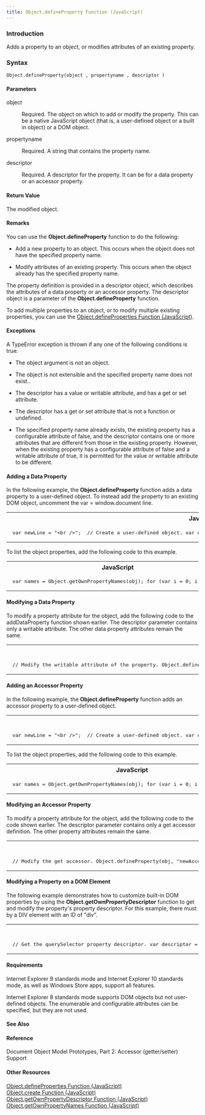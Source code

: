 ```yaml
---
title: Object.defineProperty Function (JavaScript)
---
```


### Introduction 

 Adds a property to an object, or modifies attributes of an existing property.

### Syntax 

```
Object.defineProperty(object , propertyname , descriptor )
```

#### Parameters 

<div id="sectionSection0" class="section" name="collapseableSection" style="" expanded="true">
  <dl class="authored">
    <dt>
      <span class="parameter" sdata="paramReference" xmlns:util="util">object</span>
    </dt>
    <dd>
      <p xmlns:util="util">
        Required. The object on which to add or modify the property. This can be a native JavaScript object (that is, a user-defined object or a built in object) or a DOM object.
      </p>
    </dd>
    <dt>
      <span class="parameter" sdata="paramReference" xmlns:util="util">propertyname</span>
    </dt>
    <dd>
      <p xmlns:util="util">
        Required. A string that contains the property name.
      </p>
    </dd>
    <dt>
      <span class="parameter" sdata="paramReference" xmlns:util="util">descriptor</span>
    </dt>
    <dd>
      <p xmlns:util="util">
        Required. A descriptor for the property. It can be for a data property or an accessor property.
      </p>
    </dd>
  </dl>
</div>

#### Return Value 

<div id="returnValueSection" class="section" name="collapseableSection" style="">
  <p xmlns:util="util">
    The modified object.
  </p>
</div>

#### Remarks 

<div id="languageReferenceRemarksSection" class="section" name="collapseableSection" style="">
  <p xmlns:util="util">
    You can use the <b>Object.defineProperty</b> function to do the following:
  </p>
  <ul xmlns:util="util">
    <li>
      <p>
        Add a new property to an object. This occurs when the object does not have the specified property name.
      </p>
    </li>
    <li>
      <p>
        Modify attributes of an existing property. This occurs when the object already has the specified property name.
      </p>
    </li>
  </ul>
  <p xmlns:util="util">
    The property definition is provided in a descriptor object, which describes the attributes of a data property or an accessor property. The descriptor object is a parameter of the
    <b>Object.defineProperty</b> function.
  </p>
  <p xmlns:util="util">
    To add multiple properties to an object, or to modify multiple existing properties, you can use the <span sdata="link"><a href="2dae6658-a1c9-495f-bf06-bb3e964e6762.htm">Object.defineProperties
    Function (JavaScript)</a></span>.
  </p>
</div>

#### Exceptions 

<div id="sectionSection1" class="section" name="collapseableSection" style="" expanded="true">
  <p xmlns:util="util">
    A <span sdata="langKeyword" value="TypeError"><span class="keyword">TypeError</span></span> exception is thrown if any one of the following conditions is true:
  </p>
  <ul xmlns:util="util">
    <li>
      <p>
        The <span class="parameter" sdata="paramReference">object</span> argument is not an object.
      </p>
    </li>
    <li>
      <p>
        The object is not extensible and the specified property name does not exist..
      </p>
    </li>
    <li>
      <p>
        The <span class="parameter" sdata="paramReference">descriptor</span> has a <span sdata="langKeyword" value="value"><span class="keyword">value</span></span> or <span sdata="langKeyword"
        value="writable"><span class="keyword">writable</span></span> attribute, and has a <span sdata="langKeyword" value="get"><span class="keyword">get</span></span> or <span sdata="langKeyword"
        value="set"><span class="keyword">set</span></span> attribute.
      </p>
    </li>
    <li>
      <p>
        The <span class="parameter" sdata="paramReference">descriptor</span> has a <span sdata="langKeyword" value="get"><span class="keyword">get</span></span> or <span sdata="langKeyword" value=
        "set"><span class="keyword">set</span></span> attribute that is not a function or undefined.
      </p>
    </li>
    <li>
      <p>
        The specified property name already exists, the existing property has a <span sdata="langKeyword" value="configurable"><span class="keyword">configurable</span></span> attribute of
        <span sdata="langKeyword" value="false"><span class="keyword">false</span></span>, and the <span class="parameter" sdata="paramReference">descriptor</span> contains one or more attributes
        that are different from those in the existing property. However, when the existing property has a <span sdata="langKeyword" value="configurable"><span class=
        "keyword">configurable</span></span> attribute of <span sdata="langKeyword" value="false"><span class="keyword">false</span></span> and a <span sdata="langKeyword" value=
        "writable"><span class="keyword">writable</span></span> attribute of <span sdata="langKeyword" value="true"><span class="keyword">true</span></span>, it is permitted for the <span sdata=
        "langKeyword" value="value"><span class="keyword">value</span></span> or <span sdata="langKeyword" value="writable"><span class="keyword">writable</span></span> attribute to be different.
      </p>
    </li>
  </ul>
</div>

#### Adding a Data Property 

<div id="sectionSection2" class="section" name="collapseableSection" style="" expanded="true">
  <p xmlns:util="util">
    In the following example, the <b>Object.defineProperty</b> function adds a data property to a user-defined object. To instead add the property to an existing DOM object, uncomment the
    <span class="code">var = window.document</span> line.
  </p>
  <div class="code">
    <table width="100%" cellspacing="0" cellpadding="0">
      <tr>
        <th>
          JavaScript&nbsp;
        </th>
        <th>
          <span class="copyCode" onclick="CopyCode(this)" onkeypress="CopyCode_CheckKey(this, event)" onmouseover="ChangeCopyCodeIcon(this)" onmouseout="ChangeCopyCodeIcon(this)" tabindex=
          "0"><img class="copyCodeImage" name="ccImage" align="absmiddle" alt="Copy image" title="Copy image" src="../icons/copycode.gif" />Copy Code</span>
        </th>
      </tr>
      <tr>
        <td colspan="2">
          <pre>
 var newLine = "&lt;br /&gt;";  // Create a user-defined object. var obj = {};  // Add a data property to the object. Object.defineProperty(obj, "newDataProperty", {     value: 101,     writable: true,     enumerable: true,     configurable: true });  // Set the property value. obj.newDataProperty = 102; document.write("Property value: " + obj.newDataProperty + newLine);  // Output: // Property value: 102 
</pre>
        </td>
      </tr>
    </table>
  </div>
  <p xmlns:util="util">
    To list the object properties, add the following code to this example.
  </p>
  <div class="code">
    <table width="100%" cellspacing="0" cellpadding="0">
      <tr>
        <th>
          JavaScript&nbsp;
        </th>
        <th>
          <span class="copyCode" onclick="CopyCode(this)" onkeypress="CopyCode_CheckKey(this, event)" onmouseover="ChangeCopyCodeIcon(this)" onmouseout="ChangeCopyCodeIcon(this)" tabindex=
          "0"><img class="copyCodeImage" name="ccImage" align="absmiddle" alt="Copy image" title="Copy image" src="../icons/copycode.gif" />Copy Code</span>
        </th>
      </tr>
      <tr>
        <td colspan="2">
          <pre>
 var names = Object.getOwnPropertyNames(obj); for (var i = 0; i &lt; names.length; i++) {     var prop = names[i];      document.write(prop + ': ' + obj[prop]);     document.write(newLine); }  // Output: //  newDataProperty: 102 
</pre>
        </td>
      </tr>
    </table>
  </div>
</div>

#### Modifying a Data Property 

<div id="sectionSection3" class="section" name="collapseableSection" style="" expanded="true">
  <p xmlns:util="util">
    To modify a property attribute for the object, add the following code to the <span class="code">addDataProperty</span> function shown earlier. The <span class="parameter" sdata=
    "paramReference">descriptor</span> parameter contains only a <span sdata="langKeyword" value="writable"><span class="keyword">writable</span></span> attribute. The other data property attributes
    remain the same.
  </p>
  <div class="code">
    <table width="100%" cellspacing="0" cellpadding="0">
      <tr>
        <th>
          JavaScript&nbsp;
        </th>
        <th>
          <span class="copyCode" onclick="CopyCode(this)" onkeypress="CopyCode_CheckKey(this, event)" onmouseover="ChangeCopyCodeIcon(this)" onmouseout="ChangeCopyCodeIcon(this)" tabindex=
          "0"><img class="copyCodeImage" name="ccImage" align="absmiddle" alt="Copy image" title="Copy image" src="../icons/copycode.gif" />Copy Code</span>
        </th>
      </tr>
      <tr>
        <td colspan="2">
          <pre>
 // Modify the writable attribute of the property. Object.defineProperty(obj, "newDataProperty", { writable: false });  // List the property attributes by using a descriptor. // Get the descriptor with Object.getOwnPropertyDescriptor. var descriptor = Object.getOwnPropertyDescriptor(obj, "newDataProperty"); for (var prop in descriptor) {     document.write(prop + ': ' + descriptor[prop]);     document.write(newLine); }  // Output // writable: false // value: 102 // configurable: true // enumerable: true 
</pre>
        </td>
      </tr>
    </table>
  </div>
</div>

#### Adding an Accessor Property 

<div id="sectionSection4" class="section" name="collapseableSection" style="" expanded="true">
  <p xmlns:util="util">
    In the following example, the <b>Object.defineProperty</b> function adds an accessor property to a user-defined object.
  </p>
  <div class="code">
    <table width="100%" cellspacing="0" cellpadding="0">
      <tr>
        <th>
          JavaScript&nbsp;
        </th>
        <th>
          <span class="copyCode" onclick="CopyCode(this)" onkeypress="CopyCode_CheckKey(this, event)" onmouseover="ChangeCopyCodeIcon(this)" onmouseout="ChangeCopyCodeIcon(this)" tabindex=
          "0"><img class="copyCodeImage" name="ccImage" align="absmiddle" alt="Copy image" title="Copy image" src="../icons/copycode.gif" />Copy Code</span>
        </th>
      </tr>
      <tr>
        <td colspan="2">
          <pre>
 var newLine = "&lt;br /&gt;";  // Create a user-defined object. var obj = {};  // Add an accessor property to the object. Object.defineProperty(obj, "newAccessorProperty", {     set: function (x) {         document.write("in property set accessor" + newLine);         this.newaccpropvalue = x;     },     get: function () {         document.write("in property get accessor" + newLine);         return this.newaccpropvalue;     },     enumerable: true,     configurable: true });  // Set the property value. obj.newAccessorProperty = 30; document.write("Property value: " + obj.newAccessorProperty + newLine);  // Output: // in property set accessor // in property get accessor // Property value: 30 
</pre>
        </td>
      </tr>
    </table>
  </div>
  <p xmlns:util="util">
    To list the object properties, add the following code to this example.
  </p>
  <div class="code">
    <table width="100%" cellspacing="0" cellpadding="0">
      <tr>
        <th>
          JavaScript&nbsp;
        </th>
        <th>
          <span class="copyCode" onclick="CopyCode(this)" onkeypress="CopyCode_CheckKey(this, event)" onmouseover="ChangeCopyCodeIcon(this)" onmouseout="ChangeCopyCodeIcon(this)" tabindex=
          "0"><img class="copyCodeImage" name="ccImage" align="absmiddle" alt="Copy image" title="Copy image" src="../icons/copycode.gif" />Copy Code</span>
        </th>
      </tr>
      <tr>
        <td colspan="2">
          <pre>
 var names = Object.getOwnPropertyNames(obj); for (var i = 0; i &lt; names.length; i++) {     var prop = names[i];      document.write(prop + ': ' + obj[prop]);     document.write(newLine); } // Output: // in property get accessor // newAccessorProperty: 30 
</pre>
        </td>
      </tr>
    </table>
  </div>
</div>

#### Modifying an Accessor Property 

<div id="sectionSection5" class="section" name="collapseableSection" style="" expanded="true">
  <p xmlns:util="util">
    To modify a property attribute for the object, add the following code to the code shown earlier. The <span class="parameter" sdata="paramReference">descriptor</span> parameter contains only a
    <span sdata="langKeyword" value="get"><span class="keyword">get</span></span> accessor definition. The other property attributes remain the same.
  </p>
  <div class="code">
    <table width="100%" cellspacing="0" cellpadding="0">
      <tr>
        <th>
          JavaScript&nbsp;
        </th>
        <th>
          <span class="copyCode" onclick="CopyCode(this)" onkeypress="CopyCode_CheckKey(this, event)" onmouseover="ChangeCopyCodeIcon(this)" onmouseout="ChangeCopyCodeIcon(this)" tabindex=
          "0"><img class="copyCodeImage" name="ccImage" align="absmiddle" alt="Copy image" title="Copy image" src="../icons/copycode.gif" />Copy Code</span>
        </th>
      </tr>
      <tr>
        <td colspan="2">
          <pre>
 // Modify the get accessor. Object.defineProperty(obj, "newAccessorProperty", {     get: function () { return this.newaccpropvalue; } });  // List the property attributes by using a descriptor. // Get the descriptor with Object.getOwnPropertyDescriptor. var descriptor = Object.getOwnPropertyDescriptor(obj, "newAccessorProperty"); for (var prop in descriptor) {     document.write(prop + ': ' + descriptor[prop]);     document.write(newLine); }  // Output: // get: function () { return this.newaccpropvalue; } // set: function (x) { document.write("in property set accessor" + newLine); this.newaccpropvalue = x; } // configurable: true // enumerable: true 
</pre>
        </td>
      </tr>
    </table>
  </div>
</div>

#### Modifying a Property on a DOM Element 

<div id="sectionSection6" class="section" name="collapseableSection" style="" expanded="true">
  <p xmlns:util="util">
    The following example demonstrates how to customize built-in DOM properties by using the <b>Object.getOwnPropertyDescriptor</b> function to get and modify the property's property descriptor. For
    this example, there must by a DIV element with an ID of "div".
  </p>
  <div class="code">
    <table width="100%" cellspacing="0" cellpadding="0">
      <tr>
        <th>
          JavaScript&nbsp;
        </th>
        <th>
          <span class="copyCode" onclick="CopyCode(this)" onkeypress="CopyCode_CheckKey(this, event)" onmouseover="ChangeCopyCodeIcon(this)" onmouseout="ChangeCopyCodeIcon(this)" tabindex=
          "0"><img class="copyCodeImage" name="ccImage" align="absmiddle" alt="Copy image" title="Copy image" src="../icons/copycode.gif" />Copy Code</span>
        </th>
      </tr>
      <tr>
        <td colspan="2">
          <pre>
 // Get the querySelector property descriptor. var descriptor = Object.getOwnPropertyDescriptor(Element.prototype, "querySelector");  // Make the property read-only. descriptor.value = "query"; descriptor.writable = false; // Apply the changes to the Element prototype. Object.defineProperty(Element.prototype, "querySelector", descriptor);  // Get a DOM element from the HTML body. var elem = document.getElementById("div");  // Attempt to change the value. This causes the revised value attribute to be called. elem.querySelector = "anotherQuery"; document.write(elem.querySelector);  // Output: // query 
</pre>
        </td>
      </tr>
    </table>
  </div>
</div>

#### Requirements 

<div id="requirementsTitleSection" class="section" name="collapseableSection" style="">
  <p xmlns:util="util">
    Internet Explorer 9 standards mode and Internet Explorer 10 standards mode, as well as Windows Store apps, support all features.
  </p>
  <p xmlns:util="util">
    Internet Explorer 8 standards mode supports DOM objects but not user-defined objects. The <span sdata="langKeyword" value="enumerable"><span class="keyword">enumerable</span></span> and
    <span sdata="langKeyword" value="configurable"><span class="keyword">configurable</span></span> attributes can be specified, but they are not used.
  </p>
</div>

#### See Also 

<div id="seeAlsoSection" class="section" name="collapseableSection" style="">
  <h4 class="subHeading">
    Reference
  </h4>
  <div class="seeAlsoStyle">
    Document Object Model Prototypes, Part 2: Accessor (getter/setter) Support
  </div>
  <h4 class="subHeading">
    Other Resources
  </h4>
  <div class="seeAlsoStyle">
    <span sdata="link" xmlns:util="util"><a href="2dae6658-a1c9-495f-bf06-bb3e964e6762.htm">Object.defineProperties Function (JavaScript)</a></span>
  </div>
  <div class="seeAlsoStyle">
    <span sdata="link" xmlns:util="util"><a href="0ad31f36-a9ee-444e-b0fe-c87843d03196.htm">Object.create Function (JavaScript)</a></span>
  </div>
  <div class="seeAlsoStyle">
    <span sdata="link" xmlns:util="util"><a href="8f0e1c90-c4f9-44c4-bf76-726bacecbc14.htm">Object.getOwnPropertyDescriptor Function (JavaScript)</a></span>
  </div>
  <div class="seeAlsoStyle">
    <span sdata="link" xmlns:util="util"><a href="59f4b6b1-02be-44b3-a06c-a5ca8f70c3d8.htm">Object.getOwnPropertyNames Function (JavaScript)</a></span>
  </div>
</div>

